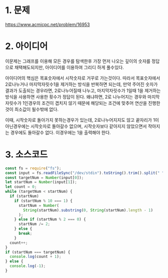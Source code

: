# 1. 문제

https://www.acmicpc.net/problem/16953

# 2. 아이디어

이문제는 그래프를 이용해 모든 경우를 탐색한후 가장 먼저 나오는 깊이의 숫자를 정답으로 채택해도되지만, 아이디어를 이용하여 그리디 하게 풀수있다.

아이디어의 핵심은 목표숫자에서 시작숫자로 거꾸로 가는것이다. 따라서 목표숫자에서 2로나누거나 마지막자릿수1을 제거하는 방식을 반복하면 되는데, 만약 주어진 숫자가 결과가 도출되는 경우라면, 2로나누어질때 나누고, 마지막자릿수가 1일때 1을 제거하는 방식을 사용하면 사용한 횟수가 정답이 된다. 왜냐하면, 2로 나누어지는 경우와 마지막자릿수가 1인경우의 조건이 겹치지 않기 때문에 해당되는 조건에 맞추어 연산을 진행한것이 최소값이 될수밖에 없다.

이때, 시작숫자로 돌아가지 못하는경우가 있는데, 2로나누어지지도 않고 끝자리가 1이 아닌경우에는 시작숫자로 돌아갈수 없으며, 시작숫자보다 같아지지 않았으면서 작아지는 경우에도 돌아갈수 없다. 이경우에는 1을 출력해야 한다.

# 3. 소스코드

```javascript
const fs = require("fs");
const input = fs.readFileSync("/dev/stdin").toString().trim().split(" ");
const targetNum = Number(input[0]);
let startNum = Number(input[1]);
let count = 0;
while (targetNum < startNum) {
  if (startNum)
    if (startNum % 10 === 1) {
      startNum = Number(
        String(startNum).substring(0, String(startNum).length - 1)
      );
    } else if (startNum % 2 === 0) {
      startNum /= 2;
    } else {
      break;
    }
  count++;
}
if (startNum === targetNum) {
  console.log(count + 1);
} else {
  console.log(-1);
}
```
